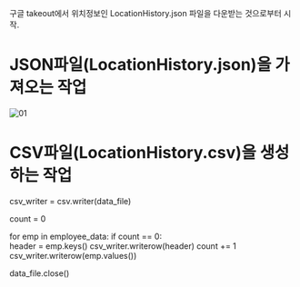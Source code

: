 
구글 takeout에서 위치정보인 LocationHistory.json 파일을 다운받는 것으로부터 시작.

# JSON파일(LocationHistory.json)을 가져오는 작업
![01](https://user-images.githubusercontent.com/66988643/86301185-21d8b300-bc40-11ea-81b5-baf547e5b9a3.PNG)

# CSV파일(LocationHistory.csv)을 생성하는 작업

csv_writer = csv.writer(data_file)

count = 0

for emp in employee_data:
    if count == 0:   
        header = emp.keys()
        csv_writer.writerow(header)
        count += 1        
    csv_writer.writerow(emp.values())    
    
data_file.close()


